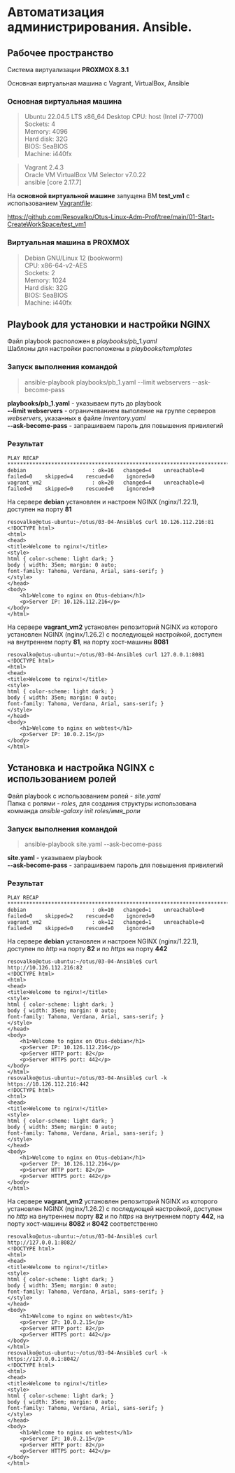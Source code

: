 # Автоматизация администрирования. Ansible.

## Рабочее пространство
Система виртуализации **PROXMOX 8.3.1**

Основная виртуальная машина с Vagrant, VirtualBox, Ansible  
### Основная виртуальная машина
> Ubuntu 22.04.5 LTS x86_64 Desktop
> CPU: host (Intel i7-7700)  
> Sockets: 4  
> Memory: 4096  
> Hard disk: 32G  
> BIOS: SeaBIOS  
> Machine: i440fx  

> Vagrant 2.4.3  
> Oracle VM VirtualBox VM Selector v7.0.22  
> ansible [core 2.17.7]  


На **основной виртуальной машине** запущена ВМ **test_vm1** с использованием [Vagrantfile](https://github.com/Resovalko/Otus-Linux-Adm-Prof/tree/main/01-Start-CreateWorkSpace/test_vm1):  

https://github.com/Resovalko/Otus-Linux-Adm-Prof/tree/main/01-Start-CreateWorkSpace/test_vm1

### Виртуальная машина в **PROXMOX**
> Debian GNU/Linux 12 (bookworm)  
> CPU: x86-64-v2-AES  
> Sockets: 2  
> Memory: 1024  
> Hard disk: 32G  
> BIOS: SeaBIOS  
> Machine: i440fx  

## Playbook для установки и настройки NGINX
Файл playbook расположен в *playbooks/pb_1.yaml*  
Шаблоны для настройки расположены в *playbooks/templates*  

### Запуск выполнения командой
> ansible-playbook playbooks/pb_1.yaml --limit webservers --ask-become-pass  

**playbooks/pb_1.yaml** - указываем путь до playbook  
**--limit webservers** - ограничеванием выполение на группе серверов *webservers*, указанных в файле *inventory.yaml*  
**--ask-become-pass** - запрашиваем пароль для повышения привилегий  

### Результат

```
PLAY RECAP *********************************************************************************************
debian                     : ok=16   changed=4    unreachable=0    failed=0    skipped=4    rescued=0    ignored=0   
vagrant_vm2                : ok=20   changed=4    unreachable=0    failed=0    skipped=0    rescued=0    ignored=0 
```
На сервере **debian** установлен и настроен NGINX (nginx/1.22.1), доступен на порту **81**  
```
resovalko@otus-ubuntu:~/otus/03-04-Ansible$ curl 10.126.112.216:81
<!DOCTYPE html>
<html>
<head>
<title>Welcome to nginx!</title>
<style>
html { color-scheme: light dark; }
body { width: 35em; margin: 0 auto;
font-family: Tahoma, Verdana, Arial, sans-serif; }
</style>
</head>
<body>
    <h1>Welcome to nginx on Otus-debian</h1>
    <p>Server IP: 10.126.112.216</p>
</body>
</html>
```
На сервере **vagrant_vm2** установлен репозиторий NGINX из которого установлен NGINX (nginx/1.26.2) с последующей настройкой, доступен на внутреннем порту **81**, на порту хост-машины **8081**  
```
resovalko@otus-ubuntu:~/otus/03-04-Ansible$ curl 127.0.0.1:8081
<!DOCTYPE html>
<html>
<head>
<title>Welcome to nginx!</title>
<style>
html { color-scheme: light dark; }
body { width: 35em; margin: 0 auto;
font-family: Tahoma, Verdana, Arial, sans-serif; }
</style>
</head>
<body>
    <h1>Welcome to nginx on webtest</h1>
    <p>Server IP: 10.0.2.15</p>
</body>
</html>
```  

## Установка и настройка NGINX с использованием ролей  
Файл playbook с использованием ролей - *site.yaml*  
Папка с ролями - *roles*, для создания структуры использована комманда *ansible-galaxy init roles/имя_роли*

### Запуск выполнения командой
> ansible-playbook site.yaml --ask-become-pass  

**site.yaml** - указываем playbook  
**--ask-become-pass** - запрашиваем пароль для повышения привилегий  

### Результат
```
PLAY RECAP **************************************************************************************************************************
debian                     : ok=10   changed=1    unreachable=0    failed=0    skipped=2    rescued=0    ignored=0   
vagrant_vm2                : ok=12   changed=1    unreachable=0    failed=0    skipped=0    rescued=0    ignored=0   
```
На сервере **debian** установлен и настроен NGINX (nginx/1.22.1), доступен по *http* на порту **82** и по *https* на порту **442**
```
resovalko@otus-ubuntu:~/otus/03-04-Ansible$ curl http://10.126.112.216:82
<!DOCTYPE html>
<html>
<head>
<title>Welcome to nginx!</title>
<style>
html { color-scheme: light dark; }
body { width: 35em; margin: 0 auto;
font-family: Tahoma, Verdana, Arial, sans-serif; }
</style>
</head>
<body>
    <h1>Welcome to nginx on Otus-debian</h1>
    <p>Server IP: 10.126.112.216</p>
    <p>Server HTTP port: 82</p>
    <p>Server HTTPS port: 442</p>
</body>
</html>
resovalko@otus-ubuntu:~/otus/03-04-Ansible$ curl -k https://10.126.112.216:442
<!DOCTYPE html>
<html>
<head>
<title>Welcome to nginx!</title>
<style>
html { color-scheme: light dark; }
body { width: 35em; margin: 0 auto;
font-family: Tahoma, Verdana, Arial, sans-serif; }
</style>
</head>
<body>
    <h1>Welcome to nginx on Otus-debian</h1>
    <p>Server IP: 10.126.112.216</p>
    <p>Server HTTP port: 82</p>
    <p>Server HTTPS port: 442</p>
</body>
</html>
```
На сервере **vagrant_vm2** установлен репозиторий NGINX из которого установлен NGINX (nginx/1.26.2) с последующей настройкой, доступен по *http* на внутреннем порту **82** и по *https* на внутреннем порту **442**, на порту хост-машины **8082** и **8042** соответственно
```
resovalko@otus-ubuntu:~/otus/03-04-Ansible$ curl http://127.0.0.1:8082/
<!DOCTYPE html>
<html>
<head>
<title>Welcome to nginx!</title>
<style>
html { color-scheme: light dark; }
body { width: 35em; margin: 0 auto;
font-family: Tahoma, Verdana, Arial, sans-serif; }
</style>
</head>
<body>
    <h1>Welcome to nginx on webtest</h1>
    <p>Server IP: 10.0.2.15</p>
    <p>Server HTTP port: 82</p>
    <p>Server HTTPS port: 442</p>
</body>
</html>
resovalko@otus-ubuntu:~/otus/03-04-Ansible$ curl -k https://127.0.0.1:8042/
<!DOCTYPE html>
<html>
<head>
<title>Welcome to nginx!</title>
<style>
html { color-scheme: light dark; }
body { width: 35em; margin: 0 auto;
font-family: Tahoma, Verdana, Arial, sans-serif; }
</style>
</head>
<body>
    <h1>Welcome to nginx on webtest</h1>
    <p>Server IP: 10.0.2.15</p>
    <p>Server HTTP port: 82</p>
    <p>Server HTTPS port: 442</p>
</body>
</html>
```